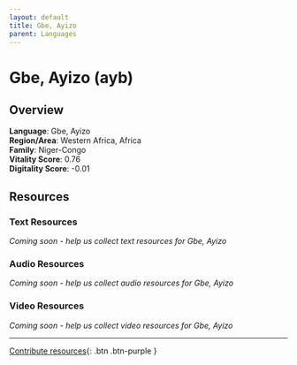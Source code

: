 ```yaml
---
layout: default
title: Gbe, Ayizo
parent: Languages
---
```


# Gbe, Ayizo (ayb)

## Overview

**Language**: Gbe, Ayizo  
**Region/Area**: Western Africa, Africa  
**Family**: Niger-Congo  
**Vitality Score**: 0.76  
**Digitality Score**: -0.01  

## Resources

### Text Resources
*Coming soon - help us collect text resources for Gbe, Ayizo*

### Audio Resources
*Coming soon - help us collect audio resources for Gbe, Ayizo*

### Video Resources
*Coming soon - help us collect video resources for Gbe, Ayizo*

---

[Contribute resources](https://fairtrain.github.io/){: .btn .btn-purple }
